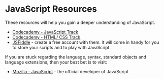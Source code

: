 # JavaScript Resources

These resources will help you gain a deeper understanding of JavaScript.

- [Codecademy - JavaScript Track](https://www.codecademy.com/learn/introduction-to-javascript)
- [Codecademy - HTML/ CSS Track](https://www.codecademy.com/catalog/language/html-css)
- [JSFiddle](https://jsfiddle.net) - create a free account with them. It will come in handy for you to store your scripts and to play with JavaScript.

If you are stuck regarding the language, syntax, standard objects and language extensions, then your best bet is to visit:

- [Mozilla - JavaScript](https://developer.mozilla.org/en-US/docs/Web/JavaScript) - the official developer of JavaScript
